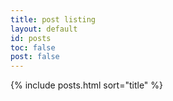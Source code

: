```yaml
---
title: post listing
layout: default
id: posts
toc: false
post: false
---
```


{% include posts.html
  sort="title"
%}

